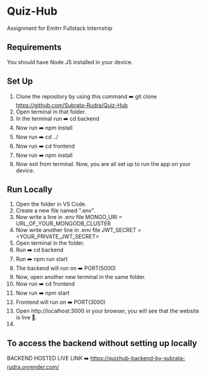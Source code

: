 # Quiz-Hub
Assignment for Emitrr Fullstack Internship
## Requirements
You should have Node JS installed in your device.
## Set Up
1) Clone the repository by using this command ➡️ git clone https://github.com/Subrata-Rudra/Quiz-Hub
2) Open terminal in that folder.
3) In the terminal run ➡️ cd backend
4) Now run ➡️ npm install
5) Now run ➡️ cd ../
6) Now run ➡️ cd frontend
7) Now run ➡️ npm install
8) Now exit from terminal. Now, you are all set up to run the app on your device.
## Run Locally
1) Open the folder in VS Code.
2) Create a new file named ".env".
3) Now write a line in .env file MONGO_URI = URL_OF_YOUR_MONGODB_CLUSTER
4) Now write another line in .env file JWT_SECRET = <YOUR_PRIVATE_JWT_SECRET>
5) Open terminal in the folder.
6) Run ➡️ cd backend
4) Run ➡️ npm run start
6) The backend will run on ➡️ PORT(5000)
7) Now, open another new terminal in the same folder.
8) Now run ➡️ cd frontend
9) Now run ➡️ npm start
10) Frontend will run on ➡️ PORT(3000)
11) Open http://localhost:3000 in your browser, you will see that the website is live 🎉.
12) 
## To access the backend without setting up locally
BACKEND HOSTED LIVE LINK ➡️ https://quizhub-backend-by-subrata-rudra.onrender.com/
